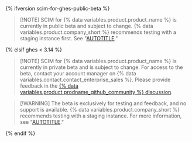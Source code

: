 {% ifversion scim-for-ghes-public-beta %}

>[!NOTE] SCIM for {% data variables.product.product_name %} is currently in public beta and subject to change. {% data variables.product.company_short %} recommends testing with a staging instance first. See "[AUTOTITLE](/admin/installation/setting-up-a-github-enterprise-server-instance/setting-up-a-staging-instance)."

{% elsif ghes < 3.14 %}

>[!NOTE] SCIM for {% data variables.product.product_name %} is currently in private beta and is subject to change. For access to the beta, contact your account manager on {% data variables.contact.contact_enterprise_sales %}. Please provide feedback in the [{% data variables.product.prodname_github_community %} discussion](https://github.com/orgs/community/discussions/36825).

>[!WARNING] The beta is exclusively for testing and feedback, and no support is available. {% data variables.product.company_short %} recommends testing with a staging instance. For more information, see "[AUTOTITLE](/admin/installation/setting-up-a-github-enterprise-server-instance/setting-up-a-staging-instance)."

{% endif %}
